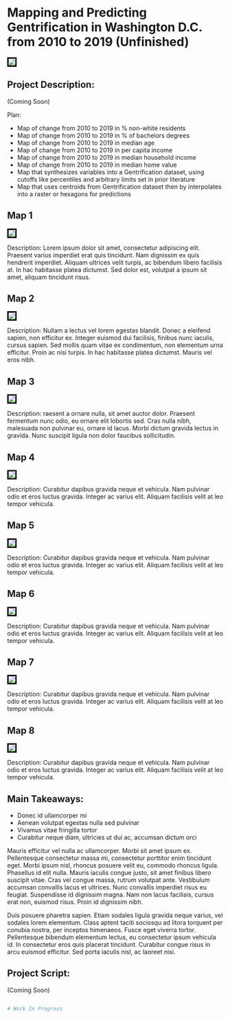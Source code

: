 # Mapping and Predicting Gentrification in Washington D.C. from 2010 to 2019 (Unfinished)

<img style="border:3px solid black;" src="geo.jpeg?raw=true"/>

## Project Description:
(Coming Soon) 

Plan:
- Map of change from 2010 to 2019 in % non-white residents
- Map of change from 2010 to 2019 in % of bachelors degrees
- Map of change from 2010 to 2019 in median age
- Map of change from 2010 to 2019 in per capita income
- Map of change from 2010 to 2019 in median household income
- Map of change from 2010 to 2019 in median home value
- Map that synthesizes variables into a Gentrification dataset, using cutoffs like percentiles and arbitrary limits set in prior literature
- Map that uses centroids from Gentrification dataset then by interpolates into a raster or hexagons for predictions

## Map 1

<img style="border:3px solid black;" src="geo.jpeg?raw=true"/>

Description:
Lorem ipsum dolor sit amet, consectetur adipiscing elit. Praesent varius imperdiet erat quis tincidunt. Nam dignissim ex quis hendrerit imperdiet. Aliquam ultrices velit turpis, ac bibendum libero facilisis at. In hac habitasse platea dictumst. Sed dolor est, volutpat a ipsum sit amet, aliquam tincidunt risus.

## Map 2

<img style="border:3px solid black;" src="geo.jpeg?raw=true"/>

Description:
Nullam a lectus vel lorem egestas blandit. Donec a eleifend sapien, non efficitur ex. Integer euismod dui facilisis, finibus nunc iaculis, cursus sapien. Sed mollis quam vitae ex condimentum, non elementum urna efficitur. Proin ac nisi turpis. In hac habitasse platea dictumst. Mauris vel eros nibh.

## Map 3

<img style="border:3px solid black;" src="geo.jpeg?raw=true"/>

Description:
raesent a ornare nulla, sit amet auctor dolor. Praesent fermentum nunc odio, eu ornare elit lobortis sed. Cras nulla nibh, malesuada non pulvinar eu, ornare id lacus. Morbi dictum gravida lectus in gravida. Nunc suscipit ligula non dolor faucibus sollicitudin.

## Map 4

<img style="border:3px solid black;" src="geo.jpeg?raw=true"/>

Description:
Curabitur dapibus gravida neque et vehicula. Nam pulvinar odio et eros luctus gravida. Integer ac varius elit. Aliquam facilisis velit at leo tempor vehicula.

## Map 5

<img style="border:3px solid black;" src="geo.jpeg?raw=true"/>

Description:
Curabitur dapibus gravida neque et vehicula. Nam pulvinar odio et eros luctus gravida. Integer ac varius elit. Aliquam facilisis velit at leo tempor vehicula.

## Map 6

<img style="border:3px solid black;" src="geo.jpeg?raw=true"/>

Description:
Curabitur dapibus gravida neque et vehicula. Nam pulvinar odio et eros luctus gravida. Integer ac varius elit. Aliquam facilisis velit at leo tempor vehicula.

## Map 7

<img style="border:3px solid black;" src="geo.jpeg?raw=true"/>

Description:
Curabitur dapibus gravida neque et vehicula. Nam pulvinar odio et eros luctus gravida. Integer ac varius elit. Aliquam facilisis velit at leo tempor vehicula.

## Map 8

<img style="border:3px solid black;" src="geo.jpeg?raw=true"/>

Description:
Curabitur dapibus gravida neque et vehicula. Nam pulvinar odio et eros luctus gravida. Integer ac varius elit. Aliquam facilisis velit at leo tempor vehicula.

## Main Takeaways:

- Donec id ullamcorper mi
- Aenean volutpat egestas nulla sed pulvinar
- Vivamus vitae fringilla tortor
- Curabitur neque diam, ultricies ut dui ac, accumsan dictum orci

Mauris efficitur vel nulla ac ullamcorper. Morbi sit amet ipsum ex. Pellentesque consectetur massa mi, consectetur porttitor enim tincidunt eget. Morbi ipsum nisl, rhoncus posuere velit eu, commodo rhoncus ligula. Phasellus id elit nulla. Mauris iaculis congue justo, sit amet finibus libero suscipit vitae. Cras vel congue massa, rutrum volutpat ante. Vestibulum accumsan convallis lacus et ultrices. Nunc convallis imperdiet risus eu feugiat. Suspendisse id dignissim magna. Nam non lacus facilisis, cursus erat non, euismod risus. Proin id dignissim nibh.

Duis posuere pharetra sapien. Etiam sodales ligula gravida neque varius, vel sodales lorem elementum. Class aptent taciti sociosqu ad litora torquent per conubia nostra, per inceptos himenaeos. Fusce eget viverra tortor. Pellentesque bibendum elementum lectus, eu consectetur ipsum vehicula id. In consectetur eros quis placerat tincidunt. Curabitur congue risus in arcu euismod efficitur. Sed porta iaculis nisl, ac laoreet nisi.

## Project Script:

(Coming Soon)
```r

# Work In Progress

```

